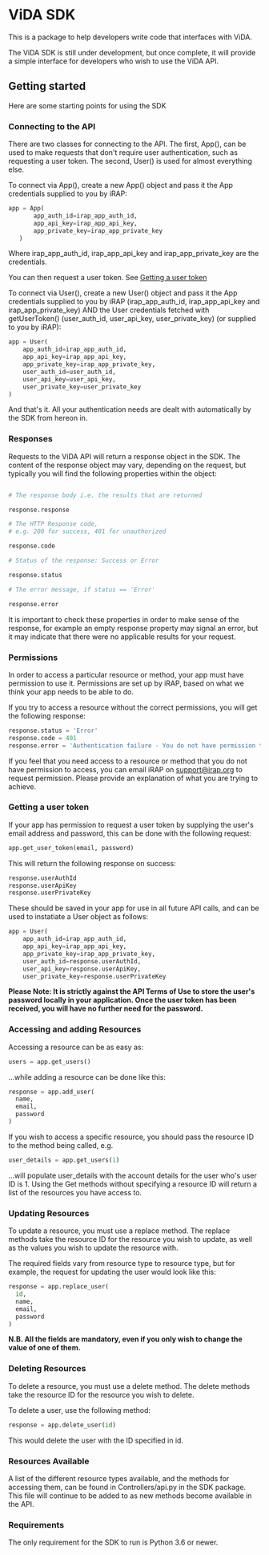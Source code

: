 ViDA SDK
=========
This is a package to help developers write code that interfaces with ViDA.

The ViDA SDK is still under development, but once complete, it will provide a simple interface for developers who wish to use the ViDA API.

## Getting started

Here are some starting points for using the SDK

### Connecting to the API
There are two classes for connecting to the API. The first, App(), can be used to make requests that don't require user authentication, such as requesting a user token. The second, User() is used for almost everything else.

To connect via App(), create a new App() object and pass it the App credentials supplied to you by iRAP:

```python
app = App(
       app_auth_id=irap_app_auth_id,
       app_api_key=irap_app_api_key,
       app_private_key=irap_app_private_key
   )
```
Where irap_app_auth_id, irap_app_api_key and irap_app_private_key are the credentials.

You can then request a user token. See [Getting a user token](#getting-a-user-token)

To connect via User(), create a new User() object and pass it the App credentials supplied to you by iRAP (irap_app_auth_id, irap_app_api_key and irap_app_private_key) AND the User credentials fetched with getUserToken() (user_auth_id, user_api_key, user_private_key) (or supplied to you by iRAP):

```python
app = User(
    app_auth_id=irap_app_auth_id,
    app_api_key=irap_app_api_key,
    app_private_key=irap_app_private_key,
    user_auth_id=user_auth_id,
    user_api_key=user_api_key,
    user_private_key=user_private_key
)
```

And that's it. All your authentication needs are dealt with automatically by the SDK from hereon in.

### Responses
Requests to the ViDA API will return a response object in the SDK. The content of the response object may vary, depending on the request, but typically you will find the following properties within the object:

```python

# The response body i.e. the results that are returned

response.response

# The HTTP Response code,
# e.g. 200 for success, 401 for unauthorized

response.code

# Status of the response: Success or Error

response.status

# The error message, if status == 'Error'

response.error
```
It is important to check these properties in order to make sense of the response, for example an empty response property may signal an error, but it may indicate that there were no applicable results for your request.

### Permissions
In order to access a particular resource or method, your app must have permission to use it. Permissions are set up by iRAP, based on what we think your app needs to be able to do.

If you try to access a resource without the correct permissions, you will get the following response:

```python
response.status = 'Error'
response.code = 401
response.error = 'Authentication failure - You do not have permission to access this resource'
```
If you feel that you need access to a resource or method that you do not have permission to access, you can email iRAP on support@irap.org to request permission. Please provide an explanation of what you are trying to achieve.

### Getting a user token
If your app has permission to request a user token by supplying the user's email address and password, this can be done with the following request:

```python
app.get_user_token(email, password)
```
This will return the following response on success:

```python
response.userAuthId
response.userApiKey
response.userPrivateKey
```
These should be saved in your app for use in all future API calls, and can be used to instatiate a User object as follows:

```python
app = User(
    app_auth_id=irap_app_auth_id,
    app_api_key=irap_app_api_key,
    app_private_key=irap_app_private_key,
    user_auth_id=response.userAuthId,
    user_api_key=response.userApiKey,
    user_private_key=response.userPrivateKey
```

**Please Note: It is strictly against the API Terms of Use to store the user's password locally in your application. Once the user token has been received, you will have no further need for the password.**

### Accessing and adding Resources
Accessing a resource can be as easy as:
```python
users = app.get_users()
```

...while adding a resource can be done like this:

```python
response = app.add_user(
  name,
  email,
  password
)
```

If you wish to access a specific resource, you should pass the
resource ID to the method being called, e.g.

```python
user_details = app.get_users(1)
```

...will populate user_details with the account details for the user who's user ID is 1. Using the Get methods without specifying a resource ID will return a list of the resources you have access to.

### Updating Resources
To update a resource, you must use a replace method. The replace methods take the resource ID for the resource you wish to update, as well as the values you wish to update the resource with.

The required fields vary from resource type to resource type, but for example, the request for updating the user would look like this:

```python
response = app.replace_user(
  id,
  name,
  email,
  password
)
```

**N.B. All the fields are mandatory, even if you only wish to change the value of one of them.**

### Deleting Resources
To delete a resource, you must use a delete method. The delete methods take the resource ID for the resource you wish to delete.

To delete a user, use the following method:

```python
response = app.delete_user(id)
```

This would delete the user with the ID specified in id.

### Resources Available
A list of the different resource types available, and the methods for accessing them, can be found in Controllers/api.py in the SDK package. This file will continue to be added to as new methods become available in the API.

### Requirements
The only requirement for the SDK to run is Python 3.6 or newer.
